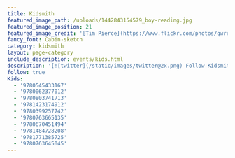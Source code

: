 ```yaml
---
title: Kidsmith
featured_image_path: /uploads/1442843154579_boy-reading.jpg
featured_image_position: 21
featured_image_credit: '[Tim Pierce](https://www.flickr.com/photos/qwrrty/)'
fancy_font: Cabin-sketch
category: kidsmith
layout: page-category
include_description: events/kids.html
description: '[![twitter](/static/images/twitter@2x.png) Follow Kidsmith on Twitter](https://twitter.com/kidsmithbooks)'
follow: true
Kids:
  - '9780545433167'
  - '9780062377012'
  - '9780803741713'
  - '9781423174912'
  - '9780399257742'
  - '9780763665135'
  - '9780670451494'
  - '9781484728208'
  - '9781771385725'
  - '9780763645045'
---
```



